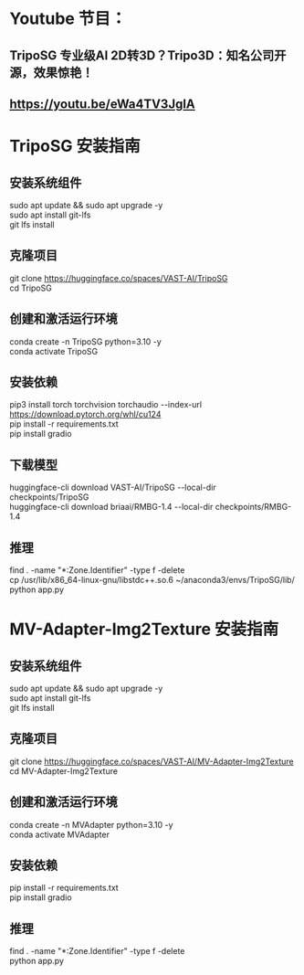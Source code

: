 # Youtube 节目：
## TripoSG 专业级AI 2D转3D？Tripo3D：知名公司开源，效果惊艳！
## https://youtu.be/eWa4TV3JglA

# TripoSG 安装指南

## 安装系统组件
sudo apt update && sudo apt upgrade -y  
sudo apt install git-lfs  
git lfs install  

## 克隆项目
git clone https://huggingface.co/spaces/VAST-AI/TripoSG  
cd TripoSG  

## 创建和激活运行环境
conda create -n TripoSG python=3.10 -y  
conda activate TripoSG  

## 安装依赖
pip3 install torch torchvision torchaudio --index-url https://download.pytorch.org/whl/cu124  
pip install -r requirements.txt  
pip install gradio  

## 下载模型
huggingface-cli download VAST-AI/TripoSG --local-dir checkpoints/TripoSG  
huggingface-cli download briaai/RMBG-1.4 --local-dir checkpoints/RMBG-1.4  

## 推理
find . -name "*:Zone.Identifier" -type f -delete     
cp /usr/lib/x86_64-linux-gnu/libstdc++.so.6 ~/anaconda3/envs/TripoSG/lib/   
python app.py  

# MV-Adapter-Img2Texture 安装指南

## 安装系统组件
sudo apt update && sudo apt upgrade -y  
sudo apt install git-lfs  
git lfs install  

## 克隆项目
git clone https://huggingface.co/spaces/VAST-AI/MV-Adapter-Img2Texture  
cd MV-Adapter-Img2Texture  

## 创建和激活运行环境
conda create -n MVAdapter python=3.10 -y  
conda activate MVAdapter  

## 安装依赖
pip install -r requirements.txt  
pip install gradio  

## 推理
find . -name "*:Zone.Identifier" -type f -delete     
python app.py  
















